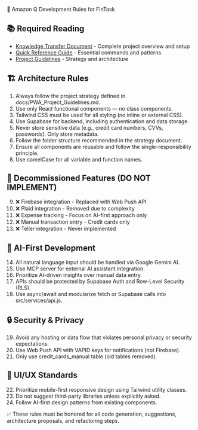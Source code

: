 
📜 Amazon Q Development Rules for FinTask

## 📚 Required Reading
- [Knowledge Transfer Document](ONBOARDING_KT.md) - Complete project overview and setup
- [Quick Reference Guide](QUICK_REFERENCE.md) - Essential commands and patterns
- [Project Guidelines](docs/PWA_Project_Guidelines.md) - Strategy and architecture

## 🏗️ Architecture Rules
1. Always follow the project strategy defined in docs/PWA_Project_Guidelines.md.
2. Use only React functional components — no class components.
3. Tailwind CSS must be used for all styling (no inline or external CSS).
4. Use Supabase for backend, including authentication and data storage.
5. Never store sensitive data (e.g., credit card numbers, CVVs, passwords). Only store metadata.
6. Follow the folder structure recommended in the strategy document.
7. Ensure all components are reusable and follow the single-responsibility principle.
8. Use camelCase for all variable and function names.

## 🚫 Decommissioned Features (DO NOT IMPLEMENT)
9. ❌ Firebase integration - Replaced with Web Push API
10. ❌ Plaid integration - Removed due to complexity
11. ❌ Expense tracking - Focus on AI-first approach only
12. ❌ Manual transaction entry - Credit cards only
13. ❌ Teller integration - Never implemented

## 🤖 AI-First Development
14. All natural language input should be handled via Google Gemini AI.
15. Use MCP server for external AI assistant integration.
16. Prioritize AI-driven insights over manual data entry.
17. APIs should be protected by Supabase Auth and Row-Level Security (RLS).
18. Use async/await and modularize fetch or Supabase calls into src/services/api.js.

## 🔒 Security & Privacy
19. Avoid any hosting or data flow that violates personal privacy or security expectations.
20. Use Web Push API with VAPID keys for notifications (not Firebase).
21. Only use credit_cards_manual table (old tables removed).

## 📱 UI/UX Standards
22. Prioritize mobile-first responsive design using Tailwind utility classes.
23. Do not suggest third-party libraries unless explicitly asked.
24. Follow AI-first design patterns from existing components.

✅ These rules must be honored for all code generation, suggestions, architecture proposals, and refactoring steps.
